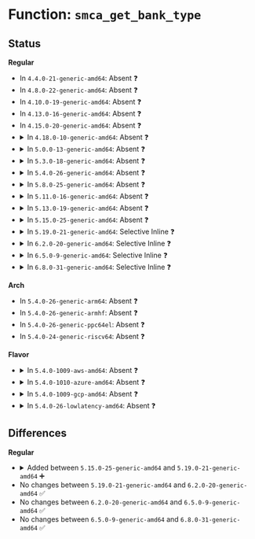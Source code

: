 # Function: <code>smca_get_bank_type</code>

## Status
<b>Regular</b>
<ul>
<li>
In <code>4.4.0-21-generic-amd64</code>: Absent ❓
</li>
<li>
In <code>4.8.0-22-generic-amd64</code>: Absent ❓
</li>
<li>
In <code>4.10.0-19-generic-amd64</code>: Absent ❓
</li>
<li>
In <code>4.13.0-16-generic-amd64</code>: Absent ❓
</li>
<li>
In <code>4.15.0-20-generic-amd64</code>: Absent ❓
</li>
<li>
<details>
<summary>In <code>4.18.0-10-generic-amd64</code>: Absent ❓</summary>

```json
{
  "name": "smca_get_bank_type",
  "collision_type": "Unique Static",
  "inline_type": "Full",
  "funcs": [
    {
      "addr": 18446744071579177314,
      "name": "smca_get_bank_type",
      "external": false,
      "loc": "arch/x86/kernel/cpu/mcheck/mce_amd.c:119",
      "file": "arch/x86/kernel/cpu/mcheck/mce_amd.c",
      "inline": "not declared, inlined",
      "caller_inline": [
        "arch/x86/kernel/cpu/mcheck/mce_amd.c:amd_mce_is_memory_error"
      ],
      "caller_func": []
    }
  ],
  "symbols": []
}
```
</details>
</li>
<li>
<details>
<summary>In <code>5.0.0-13-generic-amd64</code>: Absent ❓</summary>

```json
{
  "name": "smca_get_bank_type",
  "collision_type": "Unique Static",
  "inline_type": "Full",
  "funcs": [
    {
      "addr": 18446744071579166162,
      "name": "smca_get_bank_type",
      "external": false,
      "loc": "arch/x86/kernel/cpu/mce/amd.c:120",
      "file": "arch/x86/kernel/cpu/mce/amd.c",
      "inline": "not declared, inlined",
      "caller_inline": [
        "arch/x86/kernel/cpu/mce/amd.c:amd_mce_is_memory_error"
      ],
      "caller_func": []
    }
  ],
  "symbols": []
}
```
</details>
</li>
<li>
<details>
<summary>In <code>5.3.0-18-generic-amd64</code>: Absent ❓</summary>

```json
{
  "name": "smca_get_bank_type",
  "collision_type": "Unique Static",
  "inline_type": "Full",
  "funcs": [
    {
      "addr": 18446744071579178583,
      "name": "smca_get_bank_type",
      "external": false,
      "loc": "arch/x86/kernel/cpu/mce/amd.c:119",
      "file": "arch/x86/kernel/cpu/mce/amd.c",
      "inline": "not declared, inlined",
      "caller_inline": [
        "arch/x86/kernel/cpu/mce/amd.c:amd_mce_is_memory_error",
        "arch/x86/kernel/cpu/mce/amd.c:disable_err_thresholding",
        "arch/x86/kernel/cpu/mce/amd.c:amd_filter_mce"
      ],
      "caller_func": []
    }
  ],
  "symbols": []
}
```
</details>
</li>
<li>
<details>
<summary>In <code>5.4.0-26-generic-amd64</code>: Absent ❓</summary>

```json
{
  "name": "smca_get_bank_type",
  "collision_type": "Unique Static",
  "inline_type": "Full",
  "funcs": [
    {
      "addr": 18446744071579180983,
      "name": "smca_get_bank_type",
      "external": false,
      "loc": "arch/x86/kernel/cpu/mce/amd.c:120",
      "file": "arch/x86/kernel/cpu/mce/amd.c",
      "inline": "not declared, inlined",
      "caller_inline": [
        "arch/x86/kernel/cpu/mce/amd.c:amd_mce_is_memory_error",
        "arch/x86/kernel/cpu/mce/amd.c:disable_err_thresholding",
        "arch/x86/kernel/cpu/mce/amd.c:amd_filter_mce"
      ],
      "caller_func": []
    }
  ],
  "symbols": []
}
```
</details>
</li>
<li>
<details>
<summary>In <code>5.8.0-25-generic-amd64</code>: Absent ❓</summary>

```json
{
  "name": "smca_get_bank_type",
  "collision_type": "Unique Static",
  "inline_type": "Full",
  "funcs": [
    {
      "addr": 18446744071579200343,
      "name": "smca_get_bank_type",
      "external": false,
      "loc": "arch/x86/kernel/cpu/mce/amd.c:120",
      "file": "arch/x86/kernel/cpu/mce/amd.c",
      "inline": "not declared, inlined",
      "caller_inline": [
        "arch/x86/kernel/cpu/mce/amd.c:amd_mce_is_memory_error",
        "arch/x86/kernel/cpu/mce/amd.c:mce_amd_feature_init",
        "arch/x86/kernel/cpu/mce/amd.c:amd_filter_mce"
      ],
      "caller_func": []
    }
  ],
  "symbols": []
}
```
</details>
</li>
<li>
<details>
<summary>In <code>5.11.0-16-generic-amd64</code>: Absent ❓</summary>

```json
{
  "name": "smca_get_bank_type",
  "collision_type": "Unique Static",
  "inline_type": "Full",
  "funcs": [
    {
      "addr": 18446744071579196007,
      "name": "smca_get_bank_type",
      "external": false,
      "loc": "arch/x86/kernel/cpu/mce/amd.c:120",
      "file": "arch/x86/kernel/cpu/mce/amd.c",
      "inline": "not declared, inlined",
      "caller_inline": [
        "arch/x86/kernel/cpu/mce/amd.c:amd_mce_is_memory_error",
        "arch/x86/kernel/cpu/mce/amd.c:mce_amd_feature_init",
        "arch/x86/kernel/cpu/mce/amd.c:amd_filter_mce"
      ],
      "caller_func": []
    }
  ],
  "symbols": []
}
```
</details>
</li>
<li>
<details>
<summary>In <code>5.13.0-19-generic-amd64</code>: Absent ❓</summary>

```json
{
  "name": "smca_get_bank_type",
  "collision_type": "Unique Static",
  "inline_type": "Full",
  "funcs": [
    {
      "addr": 18446744071579202279,
      "name": "smca_get_bank_type",
      "external": false,
      "loc": "arch/x86/kernel/cpu/mce/amd.c:120",
      "file": "arch/x86/kernel/cpu/mce/amd.c",
      "inline": "not declared, inlined",
      "caller_inline": [
        "arch/x86/kernel/cpu/mce/amd.c:amd_mce_is_memory_error",
        "arch/x86/kernel/cpu/mce/amd.c:mce_amd_feature_init",
        "arch/x86/kernel/cpu/mce/amd.c:amd_filter_mce"
      ],
      "caller_func": []
    }
  ],
  "symbols": []
}
```
</details>
</li>
<li>
<details>
<summary>In <code>5.15.0-25-generic-amd64</code>: Absent ❓</summary>

```json
{
  "name": "smca_get_bank_type",
  "collision_type": "Unique Static",
  "inline_type": "Full",
  "funcs": [
    {
      "addr": 18446744071579238605,
      "name": "smca_get_bank_type",
      "external": false,
      "loc": "arch/x86/kernel/cpu/mce/amd.c:122",
      "file": "arch/x86/kernel/cpu/mce/amd.c",
      "inline": "not declared, inlined",
      "caller_inline": [
        "arch/x86/kernel/cpu/mce/amd.c:amd_mce_is_memory_error",
        "arch/x86/kernel/cpu/mce/amd.c:mce_amd_feature_init",
        "arch/x86/kernel/cpu/mce/amd.c:amd_filter_mce"
      ],
      "caller_func": []
    }
  ],
  "symbols": []
}
```
</details>
</li>
<li>
<details>
<summary>In <code>5.19.0-21-generic-amd64</code>: Selective Inline ❓</summary>

```c
enum smca_bank_types smca_get_bank_type(unsigned int cpu, unsigned int bank)
```

```json
{
  "name": "smca_get_bank_type",
  "collision_type": "Unique Global",
  "inline_type": "Selective",
  "funcs": [
    {
      "addr": 18446744071579290058,
      "name": "smca_get_bank_type",
      "external": true,
      "loc": "arch/x86/kernel/cpu/mce/amd.c:145",
      "file": "arch/x86/kernel/cpu/mce/amd.c",
      "inline": "not declared, inlined",
      "caller_inline": [
        "arch/x86/kernel/cpu/mce/amd.c:amd_mce_is_memory_error",
        "arch/x86/kernel/cpu/mce/amd.c:mce_amd_feature_init",
        "arch/x86/kernel/cpu/mce/amd.c:amd_filter_mce"
      ],
      "caller_func": []
    }
  ],
  "symbols": [
    {
      "addr": 18446744071579281552,
      "name": "smca_get_bank_type",
      "section": ".text",
      "bind": "STB_GLOBAL",
      "size": 153
    }
  ]
}
```
</details>
</li>
<li>
<details>
<summary>In <code>6.2.0-20-generic-amd64</code>: Selective Inline ❓</summary>

```c
enum smca_bank_types smca_get_bank_type(unsigned int cpu, unsigned int bank)
```

```json
{
  "name": "smca_get_bank_type",
  "collision_type": "Unique Global",
  "inline_type": "Selective",
  "funcs": [
    {
      "addr": 18446744071579355738,
      "name": "smca_get_bank_type",
      "external": true,
      "loc": "arch/x86/kernel/cpu/mce/amd.c:145",
      "file": "arch/x86/kernel/cpu/mce/amd.c",
      "inline": "not declared, inlined",
      "caller_inline": [
        "arch/x86/kernel/cpu/mce/amd.c:amd_mce_is_memory_error",
        "arch/x86/kernel/cpu/mce/amd.c:mce_amd_feature_init",
        "arch/x86/kernel/cpu/mce/amd.c:amd_filter_mce"
      ],
      "caller_func": []
    }
  ],
  "symbols": [
    {
      "addr": 18446744071579346720,
      "name": "smca_get_bank_type",
      "section": ".text",
      "bind": "STB_GLOBAL",
      "size": 153
    }
  ]
}
```
</details>
</li>
<li>
<details>
<summary>In <code>6.5.0-9-generic-amd64</code>: Selective Inline ❓</summary>

```c
enum smca_bank_types smca_get_bank_type(unsigned int cpu, unsigned int bank)
```

```json
{
  "name": "smca_get_bank_type",
  "collision_type": "Unique Global",
  "inline_type": "Selective",
  "funcs": [
    {
      "addr": 18446744071579364756,
      "name": "smca_get_bank_type",
      "external": true,
      "loc": "arch/x86/kernel/cpu/mce/amd.c:145",
      "file": "arch/x86/kernel/cpu/mce/amd.c",
      "inline": "not declared, inlined",
      "caller_inline": [
        "arch/x86/kernel/cpu/mce/amd.c:amd_mce_is_memory_error",
        "arch/x86/kernel/cpu/mce/amd.c:mce_amd_feature_init",
        "arch/x86/kernel/cpu/mce/amd.c:amd_filter_mce"
      ],
      "caller_func": []
    }
  ],
  "symbols": [
    {
      "addr": 18446744071579355584,
      "name": "smca_get_bank_type",
      "section": ".text",
      "bind": "STB_GLOBAL",
      "size": 153
    }
  ]
}
```
</details>
</li>
<li>
<details>
<summary>In <code>6.8.0-31-generic-amd64</code>: Selective Inline ❓</summary>

```c
enum smca_bank_types smca_get_bank_type(unsigned int cpu, unsigned int bank)
```

```json
{
  "name": "smca_get_bank_type",
  "collision_type": "Unique Global",
  "inline_type": "Selective",
  "funcs": [
    {
      "addr": 18446744071579394755,
      "name": "smca_get_bank_type",
      "external": true,
      "loc": "arch/x86/kernel/cpu/mce/amd.c:134",
      "file": "arch/x86/kernel/cpu/mce/amd.c",
      "inline": "not declared, inlined",
      "caller_inline": [
        "arch/x86/kernel/cpu/mce/amd.c:amd_mce_is_memory_error",
        "arch/x86/kernel/cpu/mce/amd.c:mce_amd_feature_init",
        "arch/x86/kernel/cpu/mce/amd.c:amd_filter_mce"
      ],
      "caller_func": []
    }
  ],
  "symbols": [
    {
      "addr": 18446744071579385504,
      "name": "smca_get_bank_type",
      "section": ".text",
      "bind": "STB_GLOBAL",
      "size": 153
    }
  ]
}
```
</details>
</li>
</ul>
<b>Arch</b>
<ul>
<li>
In <code>5.4.0-26-generic-arm64</code>: Absent ❓
</li>
<li>
In <code>5.4.0-26-generic-armhf</code>: Absent ❓
</li>
<li>
In <code>5.4.0-26-generic-ppc64el</code>: Absent ❓
</li>
<li>
In <code>5.4.0-24-generic-riscv64</code>: Absent ❓
</li>
</ul>
<b>Flavor</b>
<ul>
<li>
<details>
<summary>In <code>5.4.0-1009-aws-amd64</code>: Absent ❓</summary>

```json
{
  "name": "smca_get_bank_type",
  "collision_type": "Unique Static",
  "inline_type": "Full",
  "funcs": [
    {
      "addr": 18446744071579181239,
      "name": "smca_get_bank_type",
      "external": false,
      "loc": "arch/x86/kernel/cpu/mce/amd.c:120",
      "file": "arch/x86/kernel/cpu/mce/amd.c",
      "inline": "not declared, inlined",
      "caller_inline": [
        "arch/x86/kernel/cpu/mce/amd.c:amd_mce_is_memory_error",
        "arch/x86/kernel/cpu/mce/amd.c:disable_err_thresholding",
        "arch/x86/kernel/cpu/mce/amd.c:amd_filter_mce"
      ],
      "caller_func": []
    }
  ],
  "symbols": []
}
```
</details>
</li>
<li>
<details>
<summary>In <code>5.4.0-1010-azure-amd64</code>: Absent ❓</summary>

```json
{
  "name": "smca_get_bank_type",
  "collision_type": "Unique Static",
  "inline_type": "Full",
  "funcs": [
    {
      "addr": 18446744071579114151,
      "name": "smca_get_bank_type",
      "external": false,
      "loc": "arch/x86/kernel/cpu/mce/amd.c:120",
      "file": "arch/x86/kernel/cpu/mce/amd.c",
      "inline": "not declared, inlined",
      "caller_inline": [
        "arch/x86/kernel/cpu/mce/amd.c:amd_mce_is_memory_error",
        "arch/x86/kernel/cpu/mce/amd.c:disable_err_thresholding",
        "arch/x86/kernel/cpu/mce/amd.c:amd_filter_mce"
      ],
      "caller_func": []
    }
  ],
  "symbols": []
}
```
</details>
</li>
<li>
<details>
<summary>In <code>5.4.0-1009-gcp-amd64</code>: Absent ❓</summary>

```json
{
  "name": "smca_get_bank_type",
  "collision_type": "Unique Static",
  "inline_type": "Full",
  "funcs": [
    {
      "addr": 18446744071579180903,
      "name": "smca_get_bank_type",
      "external": false,
      "loc": "arch/x86/kernel/cpu/mce/amd.c:120",
      "file": "arch/x86/kernel/cpu/mce/amd.c",
      "inline": "not declared, inlined",
      "caller_inline": [
        "arch/x86/kernel/cpu/mce/amd.c:amd_mce_is_memory_error",
        "arch/x86/kernel/cpu/mce/amd.c:disable_err_thresholding",
        "arch/x86/kernel/cpu/mce/amd.c:amd_filter_mce"
      ],
      "caller_func": []
    }
  ],
  "symbols": []
}
```
</details>
</li>
<li>
<details>
<summary>In <code>5.4.0-26-lowlatency-amd64</code>: Absent ❓</summary>

```json
{
  "name": "smca_get_bank_type",
  "collision_type": "Unique Static",
  "inline_type": "Full",
  "funcs": [
    {
      "addr": 18446744071579186087,
      "name": "smca_get_bank_type",
      "external": false,
      "loc": "arch/x86/kernel/cpu/mce/amd.c:120",
      "file": "arch/x86/kernel/cpu/mce/amd.c",
      "inline": "not declared, inlined",
      "caller_inline": [
        "arch/x86/kernel/cpu/mce/amd.c:amd_mce_is_memory_error",
        "arch/x86/kernel/cpu/mce/amd.c:disable_err_thresholding",
        "arch/x86/kernel/cpu/mce/amd.c:amd_filter_mce"
      ],
      "caller_func": []
    }
  ],
  "symbols": []
}
```
</details>
</li>
</ul>

## Differences
<b>Regular</b>
<ul>
<li>
<details>
<summary>Added between <code>5.15.0-25-generic-amd64</code> and <code>5.19.0-21-generic-amd64</code> ➕</summary>

```c
enum smca_bank_types smca_get_bank_type(unsigned int cpu, unsigned int bank)
```
</details>
</li>
<li>
No changes between <code>5.19.0-21-generic-amd64</code> and <code>6.2.0-20-generic-amd64</code> ✅
</li>
<li>
No changes between <code>6.2.0-20-generic-amd64</code> and <code>6.5.0-9-generic-amd64</code> ✅
</li>
<li>
No changes between <code>6.5.0-9-generic-amd64</code> and <code>6.8.0-31-generic-amd64</code> ✅
</li>
</ul>
